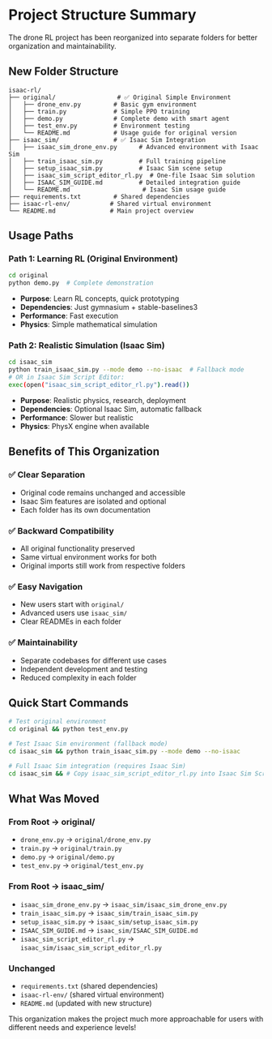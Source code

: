 # Project Structure Summary

The drone RL project has been reorganized into separate folders for better organization and maintainability.

## New Folder Structure

```
isaac-rl/
├── original/                 # ✅ Original Simple Environment
│   ├── drone_env.py         # Basic gym environment
│   ├── train.py             # Simple PPO training
│   ├── demo.py              # Complete demo with smart agent
│   ├── test_env.py          # Environment testing
│   └── README.md            # Usage guide for original version
├── isaac_sim/               # ✅ Isaac Sim Integration  
│   ├── isaac_sim_drone_env.py      # Advanced environment with Isaac Sim
│   ├── train_isaac_sim.py          # Full training pipeline
│   ├── setup_isaac_sim.py          # Isaac Sim scene setup
│   ├── isaac_sim_script_editor_rl.py  # One-file Isaac Sim solution
│   ├── ISAAC_SIM_GUIDE.md          # Detailed integration guide
│   └── README.md                    # Isaac Sim usage guide
├── requirements.txt         # Shared dependencies
├── isaac-rl-env/           # Shared virtual environment
└── README.md               # Main project overview
```

## Usage Paths

### Path 1: Learning RL (Original Environment)
```bash
cd original
python demo.py  # Complete demonstration
```
- **Purpose**: Learn RL concepts, quick prototyping
- **Dependencies**: Just gymnasium + stable-baselines3
- **Performance**: Fast execution
- **Physics**: Simple mathematical simulation

### Path 2: Realistic Simulation (Isaac Sim)
```bash
cd isaac_sim
python train_isaac_sim.py --mode demo --no-isaac  # Fallback mode
# OR in Isaac Sim Script Editor:
exec(open("isaac_sim_script_editor_rl.py").read())
```
- **Purpose**: Realistic physics, research, deployment
- **Dependencies**: Optional Isaac Sim, automatic fallback
- **Performance**: Slower but realistic
- **Physics**: PhysX engine when available

## Benefits of This Organization

### ✅ **Clear Separation**
- Original code remains unchanged and accessible
- Isaac Sim features are isolated and optional
- Each folder has its own documentation

### ✅ **Backward Compatibility**
- All original functionality preserved
- Same virtual environment works for both
- Original imports still work from respective folders

### ✅ **Easy Navigation**
- New users start with `original/`
- Advanced users use `isaac_sim/`
- Clear READMEs in each folder

### ✅ **Maintainability**
- Separate codebases for different use cases
- Independent development and testing
- Reduced complexity in each folder

## Quick Start Commands

```bash
# Test original environment
cd original && python test_env.py

# Test Isaac Sim environment (fallback mode)
cd isaac_sim && python train_isaac_sim.py --mode demo --no-isaac

# Full Isaac Sim integration (requires Isaac Sim)
cd isaac_sim && # Copy isaac_sim_script_editor_rl.py into Isaac Sim Script Editor
```

## What Was Moved

### From Root → original/
- `drone_env.py` → `original/drone_env.py`
- `train.py` → `original/train.py` 
- `demo.py` → `original/demo.py`
- `test_env.py` → `original/test_env.py`

### From Root → isaac_sim/
- `isaac_sim_drone_env.py` → `isaac_sim/isaac_sim_drone_env.py`
- `train_isaac_sim.py` → `isaac_sim/train_isaac_sim.py`
- `setup_isaac_sim.py` → `isaac_sim/setup_isaac_sim.py`
- `ISAAC_SIM_GUIDE.md` → `isaac_sim/ISAAC_SIM_GUIDE.md`
- `isaac_sim_script_editor_rl.py` → `isaac_sim/isaac_sim_script_editor_rl.py`

### Unchanged
- `requirements.txt` (shared dependencies)
- `isaac-rl-env/` (shared virtual environment)
- `README.md` (updated with new structure)

This organization makes the project much more approachable for users with different needs and experience levels!
